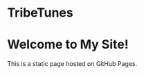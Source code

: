 # TribeTunes
<!DOCTYPE html>
<html lang="en">
<head>
    <meta charset="UTF-8">
    <meta name="viewport" content="width=device-width, initial-scale=1.0">
    <title>My Static Site</title>
    <link rel="stylesheet" href="styles.css">
</head>
<body>
    <h1>Welcome to My Site!</h1>
    <p>This is a static page hosted on GitHub Pages.</p>
    <div id="comments-section">
        <!-- Comments will go here -->
    </div>
    <script src="script.js"></script>
</body>
</html>
